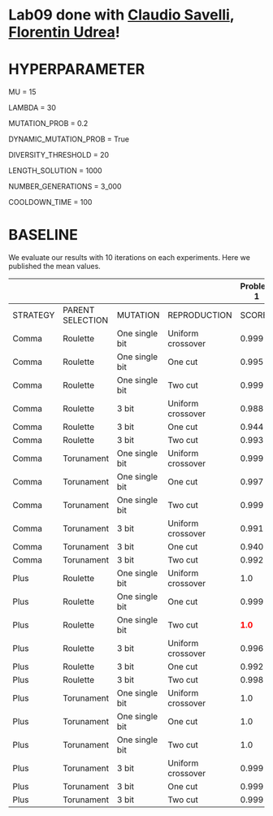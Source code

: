 # Lab09 done with [Claudio Savelli](https://github.com/ClaudioSavelli/computational-intelligence-PoliTO/tree/main/Laboratory%20Activities/Lab3), [Florentin Udrea](https://github.com/florentin1304/computational-intelligence/tree/main/Laboratories/Lab9)!

HYPERPARAMETER
===

MU = 15

LAMBDA = 30

MUTATION_PROB = 0.2

DYNAMIC_MUTATION_PROB = True

DIVERSITY_THRESHOLD = 20

LENGTH_SOLUTION = 1000

NUMBER_GENERATIONS = 3_000

COOLDOWN_TIME = 100

# BASELINE

We evaluate our results with 10 iterations on each experiments. Here we published the mean values.


|          |                  |                 |                   | Problem 1 |         | Problem 2 |         | Problem 5 |         | Problem 10 |         |
|----------|------------------|---------------- |-------------------|-----------|---------|-----------|---------|-----------|---------|------------|---------|
| STRATEGY | PARENT SELECTION | MUTATION        | REPRODUCTION      | SCORE     | CALLS | SCORE     | CALLS | SCORE     | CALLS | SCORE      | CALLS |
| Comma    | Roulette         | One single bit  | Uniform crossover |0.999|14771|0.512|7038|0.361|9916|0.215|19588|       |         |
| Comma    | Roulette         | One single bit  | One cut           |0.995|18574|0.520|6849|0.341|13047|0.208|21881|       |         |
| Comma    | Roulette         | One single bit  | Two cut           |0.999|6480|0.788|9218|0.429|7454|0.324|5828|       |         |
| Comma    | Roulette         | 3 bit           | Uniform crossover |0.988|15770|0.518|9170|0.451|5024|0.358|7052|       |         |
| Comma    | Roulette         | 3 bit           | One cut           |0.944|18239|0.519|7003|0.456|6469|0.300|6696|         |
| Comma    | Roulette         | 3 bit           | Two cut           |0.993|8761|0.706|5984|0.467|6986|0.3413|7334|       |         |
| Comma    | Torunament       | One single bit  | Uniform crossover |0.999|15240|0.518|7505|0.282|3182|0.170|3320|       |         |
| Comma    | Torunament       | One single bit  | One cut           |0.997|22151|0.515|7271|<span style="color:green">**0.270**</span>|<span style="color:green">**3176**</span>|0.172|12037|       |         |
| Comma    | Torunament       | One single bit  | Two cut           |0.999|8698|0.729|7826|0.386|6092|0.324|7226|       |         |
| Comma    | Torunament       | 3 bit           | Uniform crossover |0.991|16358|0.493|8744|0.228|3236|<span style="color:green">**0.209**</span>|<span style="color:green">**3218**</span>|       |         |
| Comma    | Torunament       | 3 bit           | One cut           |0.940|18645|0.513|8052|0.276|3318|0.239|3665|       |         |
| Comma    | Torunament       | 3 bit           | Two cut           |0.992|10705|0.691|9746|0.375|5816|<span style="color:red">**0.371**</span>|<span style="color:red">**8486**</span>|       |         |
| Plus     | Roulette       | One single bit    | Uniform crossover |1.0|11372|<span style="color:green">**0.561**</span>|<span style="color:green">**3471**</span>|0.293|12338|0.208|18163|       |         |
| Plus     | Roulette       | One single bit  | One cut           |0.999|14080|0.529|5106|0.338|12670|0.188|22267|       |         |
| Plus     | Roulette       | One single bit  | Two cut           |<span style="color:red">**1.0**</span>|<span style="color:green">**5213**</span>|0.843|14273|0.411|15367|0.317|11821|       |         |
| Plus     | Roulette       | 3 bit           | Uniform crossover |0.996|16628|0.778|15241|<span style="color:red">**0.543**</span>|<span style="color:red">**65352**</span>|0.277|67285|       |         |
| Plus     | Roulette       | 3 bit           | One cut           |0.992|25869|0.572|5758|0.526|74580|0.291|68960|       |         |
| Plus     | Roulette       | 3 bit           | Two cut           |0.998|8952|0.768|13075|0.449|8303|0.305|4422|       |         |
| Plus     | Torunament         | One single bit  | Uniform crossover |1.0|13495|0.891|33415|0.423|15736|0.263|13852|       |         |
| Plus     | Torunament         | One single bit  | One cut           |1.0|18762|0.895|43254|0.266|19080|0.231|21508|       |         |
| Plus     | Torunament         | One single bit  | Two cut           |1.0|6260|<span style="color:red">**0.999**</span>|<span style="color:red">**23795**</span>|0.419|6450|0.302|6599|       |         |
| Plus     | Torunament         | 3 bit  | Uniform crossover |0.999|15831|0.799|32837|0.484|46579|0.309|51759|       |         |
| Plus     | Torunament         | 3 bit           | One cut           |0.999|30925|0.880|52846|0.533|83469|0.266|58839|       |         |
| Plus     | Torunament         | 3 bit           | Two cut           |0.999|10689|0.995|31199|0.391|7752|0.305|6406|       |         |